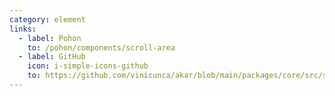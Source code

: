 ```yaml
---
category: element
links:
  - label: Pohon
    to: /pohon/components/scroll-area
  - label: GitHub
    icon: i-simple-icons-github
    to: https://github.com/vinicunca/akar/blob/main/packages/core/src/scroll-area/index.ts
---
```

